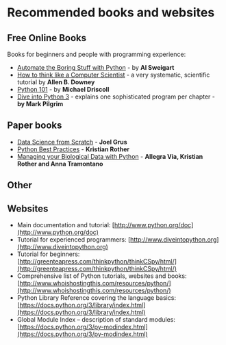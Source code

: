 
# Recommended books and websites

## Free Online Books

Books for beginners and people with programming experience:

* [Automate the Boring Stuff with Python](https://automatetheboringstuff.com/) - by **Al Sweigart**
* [How to think like a Computer Scientist](http://www.greenteapress.com/thinkpython/) - a very systematic, scientific tutorial by **Allen B. Downey**
* [Python 101](http://python101.pythonlibrary.org/) - by **Michael Driscoll**
* [Dive into Python 3](https://diveinto.org/python3/table-of-contents.html) - explains one sophisticated program per chapter - **by Mark Pilgrim**

## Paper books

* [Data Science from Scratch](http://shop.oreilly.com/product/0636920033400.do) - **Joel Grus**
* [Python Best Practices](https://www.apress.com/gp/book/9781484222409) - **Kristian Rother**
* [Managing your Biological Data with Python](https://www.crcpress.com/Managing-Your-Biological-Data-with-Python/Via-Rother-Tramontano/9781439880937) - **Allegra Via, Kristian Rother and Anna Tramontano**

## Other

## Websites

* Main documentation and tutorial: [http://www.python.org/doc](http://www.python.org/doc)
* Tutorial for experienced programmers: [http://www.diveintopython.org](http://www.diveintopython.org)
* Tutorial for beginners: [http://greenteapress.com/thinkpython/thinkCSpy/html/](http://greenteapress.com/thinkpython/thinkCSpy/html/)
* Comprehensive list of Python tutorials, websites and books: [http://www.whoishostingthis.com/resources/python/](http://www.whoishostingthis.com/resources/python/)
* Python Library Reference covering the language basics: [https://docs.python.org/3/library/index.html](https://docs.python.org/3/library/index.html)
* Global Module Index – description of standard modules:
[https://docs.python.org/3/py-modindex.html](https://docs.python.org/3/py-modindex.html)
